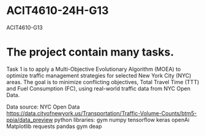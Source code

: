 # ACIT4610-24H-G13
ACIT4610-G13

# The project contain many tasks.

Task 1 is to apply a Multi-Objective Evolutionary Algorithm (MOEA) to optimize traffic management strategies for selected New York City (NYC) areas. The goal is to minimize conflicting objectives, Total Travel Time (TTT) and Fuel Consumption (FC), using real-world traffic data from NYC Open Data.

Data source: NYC Open Data
https://data.cityofnewyork.us/Transportation/Traffic-Volume-Counts/btm5-ppia/data_preview
python libraries: gym numpy tensorflow keras openAi Matplotlib requests pandas gym deap